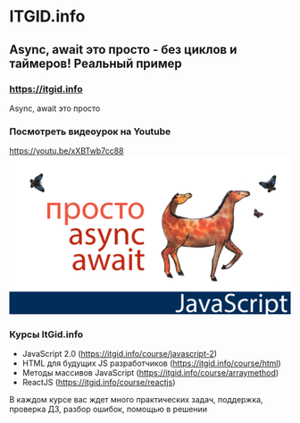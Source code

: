 # ITGID.info
## Async, await это просто - без циклов и таймеров! Реальный пример
### https://itgid.info

Async, await это просто
### Посмотреть видеоурок на Youtube
https://youtu.be/xXBTwb7cc88
[![Посмотреть видео](https://github.com/itgidinfo/async_await_simple/blob/master/images/cover.png?raw=true)](https://youtu.be/xXBTwb7cc88)

### Курсы ItGid.info

- JavaScript 2.0 (https://itgid.info/course/javascript-2)
- HTML для будущих JS разработчиков (https://itgid.info/course/html)
- Методы массивов JavaScript (https://itgid.info/course/arraymethod)
- ReactJS (https://itgid.info/course/reactjs)

В каждом курсе вас ждет много практических задач, поддержка, проверка ДЗ, разбор ошибок, помощью в решении
